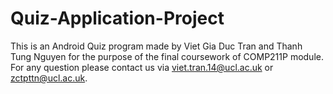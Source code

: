 # Quiz-Application-Project
This is an Android Quiz program made by Viet Gia Duc Tran and Thanh Tung Nguyen for the purpose of the final coursework of COMP211P module.
For any question please contact us via viet.tran.14@ucl.ac.uk or zctpttn@ucl.ac.uk.
